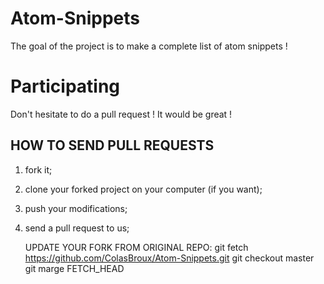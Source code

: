 # Atom-Snippets
The goal of the project is to make a complete list of atom snippets !

# Participating
Don't hesitate to do a pull request ! It would be great !

HOW TO SEND PULL REQUESTS
-----------------------------
1)  fork it;
2)  clone your forked project on your computer (if you want);
3)  push your modifications;
4)  send a pull request to us;

    UPDATE YOUR FORK FROM ORIGINAL REPO: 
    git fetch https://github.com/ColasBroux/Atom-Snippets.git
    git checkout master
    git marge FETCH_HEAD
